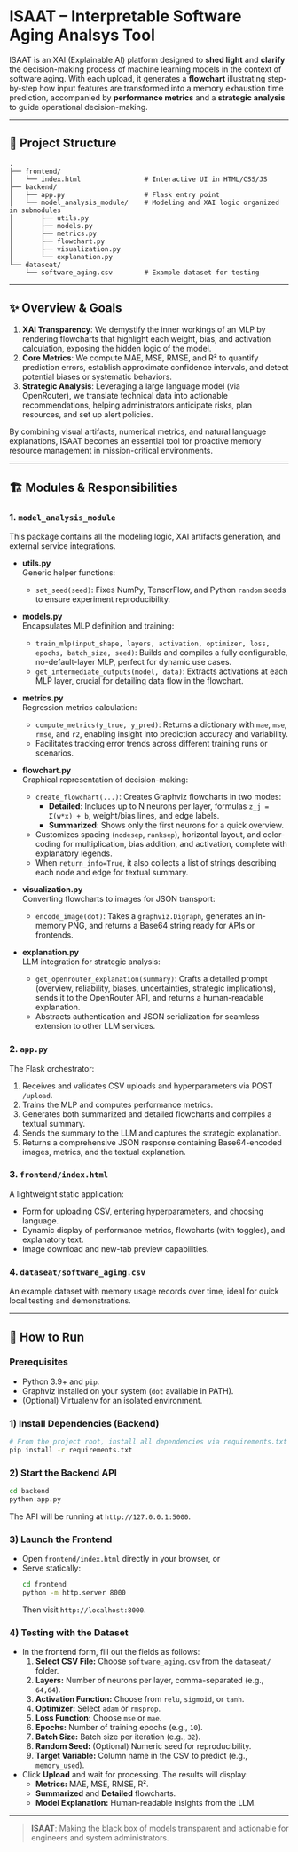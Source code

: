 # ISAAT – Interpretable Software Aging Analsys Tool

ISAAT is an XAI (Explainable AI) platform designed to **shed light** and **clarify** the decision-making process of machine learning models in the context of software aging. With each upload, it generates a **flowchart** illustrating step-by-step how input features are transformed into a memory exhaustion time prediction, accompanied by **performance metrics** and a **strategic analysis** to guide operational decision-making.

---

## 📂 Project Structure

```
.
├── frontend/
│   └── index.html                # Interactive UI in HTML/CSS/JS
├── backend/
│   ├── app.py                    # Flask entry point
│   └── model_analysis_module/    # Modeling and XAI logic organized in submodules
│       ├── utils.py
│       ├── models.py
│       ├── metrics.py
│       ├── flowchart.py
│       ├── visualization.py
│       └── explanation.py
└── dataseat/
    └── software_aging.csv        # Example dataset for testing
```

---

## ✨ Overview & Goals

1. **XAI Transparency**: We demystify the inner workings of an MLP by rendering flowcharts that highlight each weight, bias, and activation calculation, exposing the hidden logic of the model.  
2. **Core Metrics**: We compute MAE, MSE, RMSE, and R² to quantify prediction errors, establish approximate confidence intervals, and detect potential biases or systematic behaviors.  
3. **Strategic Analysis**: Leveraging a large language model (via OpenRouter), we translate technical data into actionable recommendations, helping administrators anticipate risks, plan resources, and set up alert policies.

By combining visual artifacts, numerical metrics, and natural language explanations, ISAAT becomes an essential tool for proactive memory resource management in mission-critical environments.

---

## 🏗️ Modules & Responsibilities

### 1. `model_analysis_module`
This package contains all the modeling logic, XAI artifacts generation, and external service integrations.

- **utils.py**  
  Generic helper functions:  
  - `set_seed(seed)`: Fixes NumPy, TensorFlow, and Python `random` seeds to ensure experiment reproducibility.

- **models.py**  
  Encapsulates MLP definition and training:  
  - `train_mlp(input_shape, layers, activation, optimizer, loss, epochs, batch_size, seed)`: Builds and compiles a fully configurable, no-default-layer MLP, perfect for dynamic use cases.  
  - `get_intermediate_outputs(model, data)`: Extracts activations at each MLP layer, crucial for detailing data flow in the flowchart.

- **metrics.py**  
  Regression metrics calculation:  
  - `compute_metrics(y_true, y_pred)`: Returns a dictionary with `mae`, `mse`, `rmse`, and `r2`, enabling insight into prediction accuracy and variability.
  - Facilitates tracking error trends across different training runs or scenarios.

- **flowchart.py**  
  Graphical representation of decision-making:  
  - `create_flowchart(...)`: Creates Graphviz flowcharts in two modes:  
    - **Detailed**: Includes up to N neurons per layer, formulas `z_j = Σ(w*x) + b`, weight/bias lines, and edge labels.  
    - **Summarized**: Shows only the first neurons for a quick overview.  
  - Customizes spacing (`nodesep`, `ranksep`), horizontal layout, and color-coding for multiplication, bias addition, and activation, complete with explanatory legends.
  - When `return_info=True`, it also collects a list of strings describing each node and edge for textual summary.

- **visualization.py**  
  Converting flowcharts to images for JSON transport:  
  - `encode_image(dot)`: Takes a `graphviz.Digraph`, generates an in-memory PNG, and returns a Base64 string ready for APIs or frontends.

- **explanation.py**  
  LLM integration for strategic analysis:  
  - `get_openrouter_explanation(summary)`: Crafts a detailed prompt (overview, reliability, biases, uncertainties, strategic implications), sends it to the OpenRouter API, and returns a human-readable explanation.
  - Abstracts authentication and JSON serialization for seamless extension to other LLM services.

### 2. `app.py`
The Flask orchestrator:  
1. Receives and validates CSV uploads and hyperparameters via POST `/upload`.  
2. Trains the MLP and computes performance metrics.  
3. Generates both summarized and detailed flowcharts and compiles a textual summary.  
4. Sends the summary to the LLM and captures the strategic explanation.  
5. Returns a comprehensive JSON response containing Base64-encoded images, metrics, and the textual explanation.

### 3. `frontend/index.html`
A lightweight static application:  
- Form for uploading CSV, entering hyperparameters, and choosing language.  
- Dynamic display of performance metrics, flowcharts (with toggles), and explanatory text.  
- Image download and new-tab preview capabilities.

### 4. `dataseat/software_aging.csv`
An example dataset with memory usage records over time, ideal for quick local testing and demonstrations.

---

## 🚀 How to Run

### Prerequisites
- Python 3.9+ and `pip`.  
- Graphviz installed on your system (`dot` available in PATH).  
- (Optional) Virtualenv for an isolated environment.

### 1) Install Dependencies (Backend)
```bash
# From the project root, install all dependencies via requirements.txt
pip install -r requirements.txt
```

### 2) Start the Backend API
```bash
cd backend
python app.py
```
The API will be running at `http://127.0.0.1:5000`.

### 3) Launch the Frontend
- Open `frontend/index.html` directly in your browser, or
- Serve statically:
  ```bash
  cd frontend
  python -m http.server 8000
  ```
  Then visit `http://localhost:8000`.

### 4) Testing with the Dataset
- In the frontend form, fill out the fields as follows:
  1. **Select CSV File:** Choose `software_aging.csv` from the `dataseat/` folder.
  2. **Layers:** Number of neurons per layer, comma-separated (e.g., `64,64`).
  3. **Activation Function:** Choose from `relu`, `sigmoid`, or `tanh`.
  4. **Optimizer:** Select `adam` or `rmsprop`.
  5. **Loss Function:** Choose `mse` or `mae`.
  6. **Epochs:** Number of training epochs (e.g., `10`).
  7. **Batch Size:** Batch size per iteration (e.g., `32`).
  8. **Random Seed:** (Optional) Numeric seed for reproducibility.
  9. **Target Variable:** Column name in the CSV to predict (e.g., `memory_used`).
- Click **Upload** and wait for processing. The results will display:
  - **Metrics:** MAE, MSE, RMSE, R².
  - **Summarized** and **Detailed** flowcharts.
  - **Model Explanation:** Human-readable insights from the LLM.

---

> **ISAAT**: Making the black box of models transparent and actionable for engineers and system administrators.


